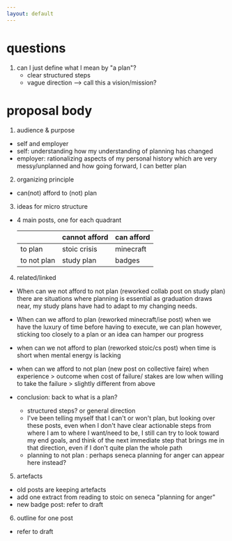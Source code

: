 ```yaml
---
layout: default
---
```


# questions
1. can I just define what I mean by "a plan"?
    - clear structured steps
    - vague direction --> call this a vision/mission?

# proposal body

1. audience & purpose
- self and employer
- self: understanding how my understanding of planning has changed
- employer: rationalizing aspects of my personal history which are very messy/unplanned and how going forward, I can better plan
2. organizing principle
- can(not) afford to (not) plan

3. ideas for micro structure
- 4 main posts, one for each quadrant

    |           |cannot afford  | can afford|
    |---        |---            |---        |
    |to plan    |stoic crisis   |minecraft  |
    |to not plan|study plan     |badges     |

4. related/linked
- When can we not afford to not plan
(reworked collab post on study plan)
there are situations where planning is essential
as graduation draws near, my study plans have had to adapt to my changing needs.

- When can we afford to plan (reworked minecraft/ise post)
when we have the luxury of time before having to execute, we can plan
however, sticking too closely to a plan or an idea can hamper our progress

- when can we not afford to plan
(reworked stoic/cs post)
when time is short
when mental energy is lacking

- when can we afford to not plan
(new post on collective faire)
when experience > outcome
when cost of failure/ stakes are low
when willing to take the failure > slightly different from above

- conclusion: back to what is a plan?
    - structured steps? or general direction
    - I've been telling myself that I can't or won't plan, but looking over these posts, even when I don't have clear actionable steps from where I am to where I want/need to be, I still can try to look toward my end goals, and think of the next immediate step that brings me in that direction, even if I don't quite plan the whole path
    - planning to not plan : perhaps seneca planning for anger can appear here instead?

5. artefacts
- old posts are keeping artefacts
- add one extract from reading to stoic on seneca "planning for anger"
- new badge post: refer to draft

6. outline for one post
- refer to draft
